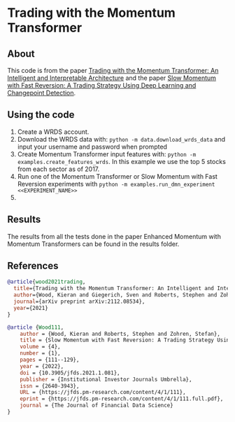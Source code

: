 # Trading with the Momentum Transformer
## About
This code is from the paper [Trading with the Momentum Transformer: An Intelligent and Interpretable Architecture](https://arxiv.org/pdf/2112.08534.pdf) and the paper [Slow Momentum with Fast Reversion: A Trading Strategy Using Deep Learning and Changepoint Detection](https://arxiv.org/pdf/2105.13727.pdf). 

## Using the code
1. Create a WRDS account.
2. Download the WRDS data with: `python -m data.download_wrds_data` and input your username and password when prompted
3. Create Momentum Transformer input features with: `python -m examples.create_features_wrds`. In this example we use the top 5 stocks from each sector as of 2017.
4. Run one of the Momentum Transformer or Slow Momentum with Fast Reversion experiments with `python -m examples.run_dmn_experiment <<EXPERIMENT_NAME>>`
5. 

## Results 
The results from all the tests done in the paper Enhanced Momentum with Momentum Transformers can be found in the results folder.

## References
```bib
@article{wood2021trading,
  title={Trading with the Momentum Transformer: An Intelligent and Interpretable Architecture},
  author={Wood, Kieran and Giegerich, Sven and Roberts, Stephen and Zohren, Stefan},
  journal={arXiv preprint arXiv:2112.08534},
  year={2021}
}

@article {Wood111,
	author = {Wood, Kieran and Roberts, Stephen and Zohren, Stefan},
	title = {Slow Momentum with Fast Reversion: A Trading Strategy Using Deep Learning and Changepoint Detection},
	volume = {4},
	number = {1},
	pages = {111--129},
	year = {2022},
	doi = {10.3905/jfds.2021.1.081},
	publisher = {Institutional Investor Journals Umbrella},
	issn = {2640-3943},
	URL = {https://jfds.pm-research.com/content/4/1/111},
	eprint = {https://jfds.pm-research.com/content/4/1/111.full.pdf},
	journal = {The Journal of Financial Data Science}
}
```
